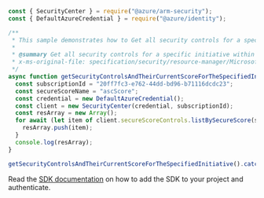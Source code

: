 ```javascript
const { SecurityCenter } = require("@azure/arm-security");
const { DefaultAzureCredential } = require("@azure/identity");

/**
 * This sample demonstrates how to Get all security controls for a specific initiative within a scope
 *
 * @summary Get all security controls for a specific initiative within a scope
 * x-ms-original-file: specification/security/resource-manager/Microsoft.Security/stable/2020-01-01/examples/secureScores/ListSecureScoreControlsForName_builtin_example.json
 */
async function getSecurityControlsAndTheirCurrentScoreForTheSpecifiedInitiative() {
  const subscriptionId = "20ff7fc3-e762-44dd-bd96-b71116dcdc23";
  const secureScoreName = "ascScore";
  const credential = new DefaultAzureCredential();
  const client = new SecurityCenter(credential, subscriptionId);
  const resArray = new Array();
  for await (let item of client.secureScoreControls.listBySecureScore(secureScoreName)) {
    resArray.push(item);
  }
  console.log(resArray);
}

getSecurityControlsAndTheirCurrentScoreForTheSpecifiedInitiative().catch(console.error);
```

Read the [SDK documentation](https://github.com/Azure/azure-sdk-for-js/blob/%40azure%2Farm-security_5.0.0/sdk/security/arm-security/README.md) on how to add the SDK to your project and authenticate.

